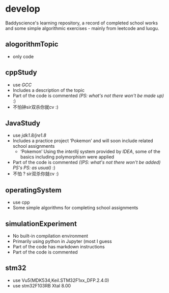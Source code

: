 # develop

Baddyscience's learning repository, a record of completed school works and some simple algorithmic exercises - mainly from leetcode and luogu.

## alogorithmTopic

- only code


## cppStudy

- use *GCC*
- Includes a description of the topic
- Part of the code is commented *(PS: what's not there won't be made up)* :)
- 不怕钟sir双杀你就cv :)

## JavaStudy

- use *jdk1.8/jre1.8*
- Includes a practice project ‘Pokemon’ and will soon include related school assignments
  - ‘Pokemon’ Using the *interllij* system provided by *IDEA*, some of the basics including polymorphism were applied
- Part of the code is commented  *((PS: what's not there won't be added) PS's PS: as usual)* :)
- 不怕 ? sir双杀你就cv :)

## operatingSystem

- use cpp
- Some simple algorithms for completing school assignments


## simulationExperiment

- No built-in compilation environment
- Primarily using python in Jupyter (most I guess
- Part of the code has markdown instructions
- Part of the code is commented

## stm32

- use Vu5(MDK534,Keil.STM32F1xx_DFP.2.4.0)
- use stm32F103RB Xtal 8.00